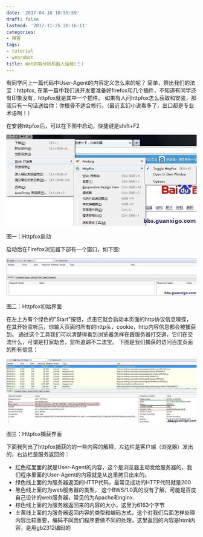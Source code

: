 ```yaml
---
date: '2017-04-18 10:55:59'
draft: false
lastmod: '2017-11-25 20:16:11'
categories:
- 博客
tags:
- tutorial
- webrobot
title: Web抓取分析机器人连载(三)
---
```


有同学问上一篇代码中User-Agent的内容定义怎么来的呢？ 简单，祭出我们的法宝：httpfox, 在第一篇中我们说开发要准备好firefox和几个插件，不知道有同学还有印象没有，httpfox就是其中一个插件。 如果有人问httpfox怎么获取和安装，那我只有一句话送给你：你根骨不适合修行。（最近玄幻小说看多了，出口都是专业术语啊！）

在安装httpfox后，可以在下图中启动，快捷键是shift+F2

![图一：Httpfox启动](./webrobot-003-1.jpg#img-fluid)

图一：Httpfox启动

启动后在Firefox浏览器下部有一个窗口，如下图:

![图二：Httpfox初始界面](./webrobot-003-2.jpg#img-fluid)

图二：Httpfox初始界面

在左上方有个绿色的"Start"按钮，点击它就会启动本页面的http协议信息嗅探，在其开始监听后，你输入页面时所有的http头，cookie，http内容信息都会被捕获到。 通过这个工具我们可以清楚得看到浏览器怎样在跟服务器打交道，它们在交流什么，可谓是打家劫舍，监听追踪不二法宝。 下图是我们捕获的访问百度页面的所有信息：

![图三：Httpfox捕获界面](./webrobot-003-3.jpg#img-fluid)

图三：Httpfox捕获界面

下面我列出了httpfox捕获的的一些内容的解释，左边栏是客户端（浏览器）发出的，右边栏是服务返回的：

- 红色框里面的就是User-Agent的内容，这个是浏览器主动发给服务器的，我们程序里面的User-Agent的内容就是从这里拷贝出来的。
- 绿色线上面的为服务器返回的HTTP代码，最常见成功的HTTP代码就是200
- 黑色线上面的为web服务器的类型， 这个BWS/1.0真的没有了解，可能是百度自己设计的web服务器，常见的为Apache和nginx.
- 棕色线上面的为服务器返回来的内容的大小，这里为6163个字节
- 土黄线上面的为服务器返回内容的类型和编码方式，这个对我们后面怎样处理内容比较重要，编码不同我们程序要做不同的处理，这里返回的内容是html内容，是用gb2312编码的